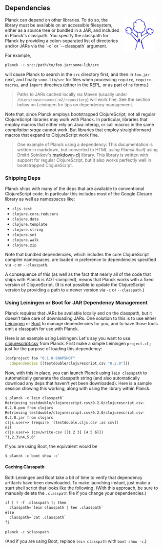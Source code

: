 ## Dependencies

<img width="100" align="right" style="margin: 0ex 1em" src="img/dependencies.jpg">
Planck can depend on other libraries. To do so, the library must be available on an accessible filesystem, either as a source tree or bundled in a JAR, and included in Planck's classpath. You specify the classpath for Planck by providing a colon-separated list of directories and/or JARs via the `-c` or `-​-​classpath` argument.

For example,

```sh
planck -c src:/path/to/foo.jar:some-lib/src
```

will cause Planck to search in the `src` directory first, and then in `foo.jar` next, and finally `some-lib/src` for files when processing `require`, `require-macros`, and `import` direcives (either in the REPL, or as part of `ns` forms.)

> Paths to JARs cached locally via Maven (usually under `/Users/<username>/.m2/repository`) will work fine. See the section below on Leiningen for tips on dependency management.

Note that, since Planck employs bootstrapped ClojureScript, not all regular ClojureScript libraries may work with Planck. In particular, libraries that employ macros that either rely on Java interop, or call macros in the same _compilation stage_ cannot work.  But libraries that employ straightforward macros that expand to ClojureScript work fine.

> One example of Planck using a dependency: This documentation is written in markdown, but converted to HTML _using Planck itself_ using Dmitri Sotnikov's  [markdown-clj](https://github.com/yogthos/markdown-clj) library. This library is written with support for regular ClojureScript, but it also works perfectly well in bootstrapped ClojureScript.

### Shipping Deps

Planck ships with many of the deps that are available to conventional ClojureScript code. In particular this includes most of the Google Closure library as well as namespaces like:

* `cljs.test`
* `clojure.core.reducers`
* `clojure.data`
* `clojure.template`
* `clojure.string`
* `clojure.set`
* `clojure.walk`
* `clojure.zip`

Note that bundled dependencies, which includes the core ClojureScript compiler namespaces, are loaded in preference to dependencies specified via `-c` or `-​-​classpath`.

A consequence of this (as well as the fact that nearly all of the code that ships with Planck is AOT-compiled), means that Planck works with a fixed version of ClojureScript. (It is not possible to update the ClojureScript version by providing a path to a newer version via `-c` or `-​-​classpath`.)

### Using Leiningen or Boot for JAR Dependency Management

Planck requires that JARs be available locally and on the classpath, but it doesn't take care of downloading JARs. One solution to this is to use either [Leiningen](http://leiningen.org) or [Boot](http://boot-clj.com) to manage dependencies for you, and to have those tools emit a classpath for use with Planck.

Here is an example using Leiningen: Let's say you want to use [clojurescript.csv](https://github.com/testdouble/clojurescript.csv) from Planck. First make a simple Leiningen `project.clj` just for the purpose of loading this dependency:

```clj
(defproject foo "0.1.0-SNAPSHOT"
  :dependencies [[testdouble/clojurescript.csv "0.2.0"]])
```

Now, with this in place, you can launch Planck using `lein classpath` to automatically generate the classpath string (and also automatically download any deps that haven't yet been downloaded). Here is a sample session showing this working, along with using the library within Planck.

```
$ planck -c`lein classpath`
Retrieving testdouble/clojurescript.csv/0.2.0/clojurescript.csv-0.2.0.pom from clojars
Retrieving testdouble/clojurescript.csv/0.2.0/clojurescript.csv-0.2.0.jar from clojars
cljs.user=> (require '[testdouble.cljs.csv :as csv])
nil
cljs.user=> (csv/write-csv [[1 2 3] [4 5 6]])
"1,2,3\n4,5,6"
```

If you are using Boot, the equivalent would be

```
$ planck -c`boot show -c`
```

#### Caching Classpath

Both Leiningen and Boot take a bit of time to verify that dependency artifacts have been downloaded. To make launching instant, just make a start shell script that looks like the following. (With this approach, be sure to manually delete the `.classpath` file if you change your dependencies.)

```
if [ ! -f .classpath ]; then
  classpath=`lein classpath | tee .classpath`
else
  classpath=`cat .classpath`
fi

planck -c $classpath
```

(And if you are using Boot, replace `lein classpath` with `boot show -c`.)
